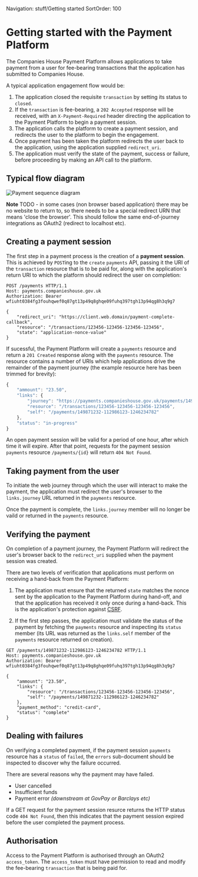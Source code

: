 Navigation: stuff/Getting started
SortOrder: 100

# Getting started with the Payment Platform

The Companies House Payment Platform allows applications to take payment
from a user for fee-bearing transactions that the application has submitted to Companies House.

A typical application engagement flow would be:

1. The application closed the requisite `transaction` by setting its status to `closed`.
2. If the `transaction` is fee-bearing,  a `202 Accepted` response will be received, with an `X-Payment-Required` header directing the application to the Payment Platform to begin a payment session.
3. The application calls the platform to create a payment session, and redirects the user to the platform to begin the engagement.
4. Once payment has been taken the platform redirects the user back to the application, using the application supplied `redirect_uri`.
5. The application must verify the state of the payment, success or failure, before proceeding by making an API call to the platform.

## Typical flow diagram
![Payment sequence diagram](/payment-api/static/images/PaymentPlatformSequence.png)


**Note** TODO - in some cases (non browser based application) there may be no website to return to, so there needs to be a special redirect URN that means 'close the browser'. This should follow the same end-of-journey integrations as OAuth2 (redirect to localhost etc).

## Creating a payment session

The first step in a payment process is the creation of a **payment session**. This is achieved
by `POST`ing to the `create` `payments` API, passing it the URI of the `transaction` resource that
is to be paid for, along with the application's return URI to which the platform should redirect
the user on completion: 
```
POST /payments HTTP/1.1
Host: payments.companieshouse.gov.uk
Authorization: Bearer wfiuht0384fg3fouhqwef0q87gt13p49q8ghqe09fuhq397tgh13p94qg8h3q9g7

{
    "redirect_uri": "https://client.web.domain/payment-complete-callback",
    "resource": "/transactions/123456-123456-123456-123456",
    "state": "application-nonce-value"
}
```

If sucessful, the Payment Platform will create a `payments` resource and return a `201 Created`
response along with the `payments` resource. The resource contains a number of URIs which help
applications drive the remainder of the payment journey (the example resource here has been
trimmed for brevity):

```javascript
{
    "ammount": "23.50",
    "links": {
        "journey": "https://payments.companieshouse.gov.uk/payments/149871-112923-1234782/pay",
        "resource": "/transactions/123456-123456-123456-123456",
        "self": "/payments/149871232-112986123-1246234782"
    },
    "status": "in-progress"
}
```

An open payment session will be valid for a period of one hour, after which time it
will expire. After that point, requests for the payment session `payments` resource
`/payments/{id}` will return `404 Not Found`.


## Taking payment from the user

To initiate the web journey through which the user will interact to make the payment,
the application must redirect the user's browser to the `links.journey` URL returned
in the `payments` resource.

Once the payment is complete, the `links.journey` member will no longer be vaild or
returned in the `payments` resource.


## Verifying the payment

On completion of a payment journey, the Payment Platform will redirect
the user's browser back to the `redirect_uri` supplied when the payment session
was created.

There are two levels of verification that applications must perform on receiving a
hand-back from the Payment Platform:

1. The application must ensure that the returned `state` matches the nonce
sent by the application to the Payment Platform during hand-off, and that the application
has received it only once during a hand-back. This is the application's protection
against [CSRF](https://owasp.org/www-community/attacks/csrf).

2. If the first step passes, the application must validate the status of the payment
by fetching the `payments` resource and inspecting its `status` member (its URL was
returned as the `links.self` member of the `payments` resource returned on creation).

```
GET /payments/149871232-112986123-1246234782 HTTP/1.1
Host: payments.companieshouse.gov.uk
Authorization: Bearer wfiuht0384fg3fouhqwef0q87gt13p49q8ghqe09fuhq397tgh13p94qg8h3q9g7

{
    "ammount": "23.50",
    "links": {
        "resource": "/transactions/123456-123456-123456-123456",
        "self": "/payments/149871232-112986123-1246234782"
    },
    "payment_method": "credit-card",
    "status": "complete"
}
```

## Dealing with failures

On verifying a completed payment, if the payment session `payments` resource has a `status`
of `failed`, the `errors` sub-document should be inspected to discover why the
failure occurred.

There are several reasons why the payment may have failed.

- User cancelled
- Insufficient funds
- Payment error *(downstream at GovPay or Barclays etc)*


If a GET request for the payment session resurce returns the HTTP status code
`404 Not Found`, then this indicates that the payment session expired before
the user completed the payment process.


## Authorisation

Access to the Payment Platform is authorised through an OAuth2 `access_token`. The 
`access_token` must have permission to read and modify the fee-bearing `transaction`
that is being paid for.

